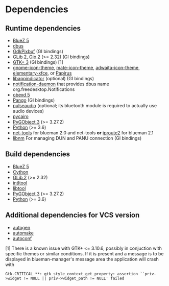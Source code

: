 # Dependencies

## Runtime dependencies

* [BlueZ 5](http://www.bluez.org/)
* [dbus](http://www.freedesktop.org/wiki/Software/dbus/)
* [GdkPixbuf](http://www.gtk.org/) (GI bindings)
* [GLib 2, Gio 2](http://www.gtk.org/) (>= 2.32) (GI bindings)
* [GTK+ 3](http://www.gtk.org/) (GI bindings) [1]
* [gnome-icon-theme](https://git.gnome.org/browse/adwaita-icon-theme/), [mate-icon-theme](https://github.com/mate-desktop/mate-icon-theme), [adwaita-icon-theme](https://github.com/GNOME/adwaita-icon-theme), [elementary-xfce](https://github.com/shimmerproject/elementary-xfce), or [Papirus](https://github.com/PapirusDevelopmentTeam/papirus-icon-theme)
* [libappindicator](https://launchpad.net/libappindicator) (optional) (GI bindings)
* [notification-daemon](https://developer.gnome.org/notification-spec/) that provides dbus name org.freedesktop.Notifications
* [obexd 5](http://www.bluez.org/)
* [Pango](http://www.gtk.org/) (GI bindings)
* [pulseaudio](http://www.freedesktop.org/wiki/Software/PulseAudio/) (optional; its bluetooth module is required to actually use audio devices)
* [pycairo](http://cairographics.org/pycairo/)
* [PyGObject 3](https://wiki.gnome.org/PyGObject) (>= 3.27.2)
* [Python](http://www.python.org/) (>= 3.6)
* [net-tools](http://net-tools.sourceforge.net/) for blueman 2.0 and net-tools __or__ [iproute2](https://wiki.linuxfoundation.org/networking/iproute2) for blueman 2.1
* [libnm](https://wiki.gnome.org/Projects/NetworkManager) For managing DUN and PANU connection (GI bindings)

## Build dependencies

* [BlueZ 5](http://www.bluez.org/)
* [Cython](http://www.cython.org/)
* [GLib 2](http://www.gtk.org/) (>= 2.32)
* [intltool](http://freedesktop.org/wiki/Software/intltool/)
* [libtool](http://www.gnu.org/software/libtool/)
* [PyGObject 3](https://wiki.gnome.org/PyGObject) (>= 3.27.2)
* [Python](http://www.python.org/) (>= 3.6)

## Additional dependencies for VCS version

* [autogen](https://www.gnu.org/software/autogen/)
* [automake](https://www.gnu.org/software/automake/)
* [autoconf](https://www.gnu.org/software/autoconf/)

[1] There is a known issue with GTK+ <= 3.10.6, possibly in conjuction with specific themes or similar conditions. If it is present and a message is to be displayed in blueman-manager's message area the application will crash with

    Gtk-CRITICAL **: gtk_style_context_get_property: assertion ``priv->widget != NULL || priv->widget_path != NULL' failed
